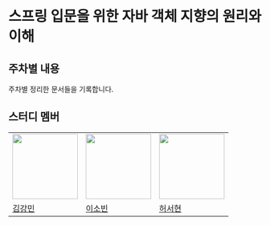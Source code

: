 # 스프링 입문을 위한 자바 객체 지향의 원리와 이해

## 주차별 내용
주차별 정리한 문서들을 기록합니다.

## 스터디 멤버
<table>
  <tr>
    <td><img src="https://avatars.githubusercontent.com/u/76634341?v=4" width="130px;"></img></td>
    <td><img src="https://avatars.githubusercontent.com/u/162576335?v=4" width="130px;"></img></td>
    <td><img src="https://avatars.githubusercontent.com/u/192947222?v=4" width="130px;"></img></td>
  </tr>
  <tr>
    <td><a href = "https://github.com/amazon7737">김강민</a></td>
    <td><a href = "https://github.com/gdhhkkl">이소빈</a></td>
    <td><a href = "https://github.com/se01hyun">허서현</a></td>
  </tr>

</table>
